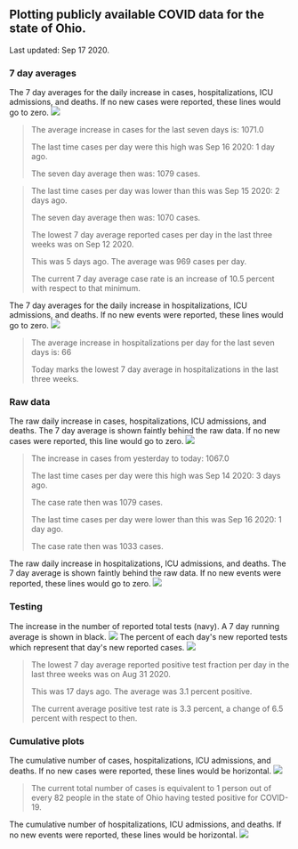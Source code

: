 ## Plotting publicly available COVID data for the state of Ohio. 

Last updated: Sep 17 2020. 

### 7 day averages
The 7 day averages for the daily increase in cases, hospitalizations, ICU admissions, and deaths. If no new cases were reported, these lines would go to zero.
![](7dayaverage_cases.png)

>The average increase in cases for the last seven days is: 1071.0
>
>The last time cases per day were this high was Sep 16 2020: 1 day ago.
>
>The seven day average then was: 1079 cases.

>
>The last time cases per day was lower than this was Sep 15 2020: 2 days ago.
>
>The seven day average then was: 1070 cases.
>
>The lowest 7 day average reported cases per day in the last three weeks was on Sep 12 2020.
>
>This was 5 days ago. The average was 969 cases per day.
>
>The current 7 day average case rate is an increase of 10.5 percent with respect to that minimum.

The 7 day averages for the daily increase in hospitalizations, ICU admissions, and deaths. If no new events were reported, these lines would go to zero.
![](7dayaverage_hospital.png)

>The average increase in hospitalizations per day for the last seven days is: 66
>
>Today marks the lowest 7 day average in hospitalizations in the last three weeks.

### Raw data
The raw daily increase in cases, hospitalizations, ICU admissions, and deaths. The 7 day average is shown faintly behind the raw data. If no new cases were reported, this line would go to zero.
![](DailyCases.png)

>The increase in cases from yesterday to today: 1067.0 
>
>The last time cases per day were this high was Sep 14 2020: 3 days ago. 
>
>The case rate then was 1079 cases.
>
>The last time cases per day were lower than this was Sep 16 2020: 1 day ago. 
>
>The case rate then was 1033 cases.

The raw daily increase in hospitalizations, ICU admissions, and deaths. The 7 day average is shown faintly behind the raw data. If no new events were reported, these lines would go to zero.
![](DailyHospitalizations.png)

### Testing

The increase in the number of reported total tests (navy). A 7 day running average is shown in black.
![](DailyTests.png)
The percent of each day's new reported tests which represent that day's new reported cases.
![](percentpositive_tests.png)

>The lowest 7 day average reported positive test fraction per day in the last three weeks was on Aug 31 2020.
>
>This was 17 days ago. The average was 3.1 percent positive. 
>
>The current average positive test rate is 3.3 percent, a change of 6.5 percent with respect to then. 

### Cumulative plots
The cumulative number of cases, hospitalizations, ICU admissions, and deaths. If no new cases were reported, these lines would be horizontal.
![](Cases.png)

>The current total number of cases is equivalent to 1 person out of every 82 people in the state of Ohio having tested positive for COVID-19.

The cumulative number of hospitalizations, ICU admissions, and deaths. If no new events were reported, these lines would be horizontal.
![](Hospitalizations.png)
